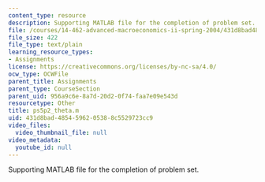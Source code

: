```yaml
---
content_type: resource
description: Supporting MATLAB file for the completion of problem set.
file: /courses/14-462-advanced-macroeconomics-ii-spring-2004/431d8bad4854596205388c5529723cc9_ps5p2_theta.m
file_size: 422
file_type: text/plain
learning_resource_types:
- Assignments
license: https://creativecommons.org/licenses/by-nc-sa/4.0/
ocw_type: OCWFile
parent_title: Assignments
parent_type: CourseSection
parent_uid: 956a9c6e-8a7d-20d2-0f74-faa7e09e543d
resourcetype: Other
title: ps5p2_theta.m
uid: 431d8bad-4854-5962-0538-8c5529723cc9
video_files:
  video_thumbnail_file: null
video_metadata:
  youtube_id: null
---
```

Supporting MATLAB file for the completion of problem set.